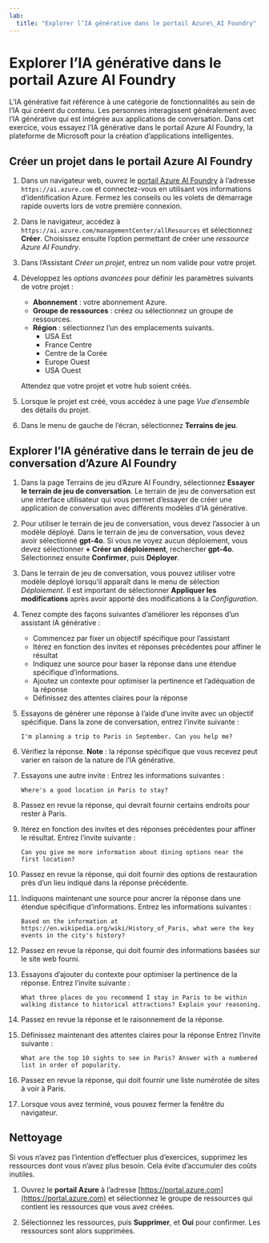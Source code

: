 ```yaml
---
lab:
  title: "Explorer l’IA générative dans le portail Azure\_AI Foundry"
---
```


# Explorer l’IA générative dans le portail Azure AI Foundry

L’IA générative fait référence à une catégorie de fonctionnalités au sein de l’IA qui créent du contenu. Les personnes interagissent généralement avec l’IA générative qui est intégrée aux applications de conversation. Dans cet exercice, vous essayez l’IA générative dans le portail Azure AI Foundry, la plateforme de Microsoft pour la création d’applications intelligentes. 

## Créer un projet dans le portail Azure AI Foundry

1. Dans un navigateur web, ouvrez le [portail Azure AI Foundry](https://ai.azure.com) à l’adresse `https://ai.azure.com` et connectez-vous en utilisant vos informations d’identification Azure. Fermez les conseils ou les volets de démarrage rapide ouverts lors de votre première connexion. 

1. Dans le navigateur, accédez à `https://ai.azure.com/managementCenter/allResources` et sélectionnez **Créer**. Choisissez ensuite l’option permettant de créer une *ressource Azure AI Foundry*.

1. Dans l’Assistant *Créer un projet*, entrez un nom valide pour votre projet.

1. Développez les *options avancées* pour définir les paramètres suivants de votre projet :
    - **Abonnement** : votre abonnement Azure.
    - **Groupe de ressources** : créez ou sélectionnez un groupe de ressources.
    - **Région** : sélectionnez l’un des emplacements suivants.
        * USA Est
        * France Centre
        * Centre de la Corée
        * Europe Ouest
        * USA Ouest

    Attendez que votre projet et votre hub soient créés.

1. Lorsque le projet est créé, vous accédez à une page *Vue d’ensemble* des détails du projet.

1. Dans le menu de gauche de l’écran, sélectionnez **Terrains de jeu**.

## Explorer l’IA générative dans le terrain de jeu de conversation d’Azure AI Foundry

1. Dans la page Terrains de jeu d’Azure AI Foundry, sélectionnez **Essayer le terrain de jeu de conversation**. Le terrain de jeu de conversation est une interface utilisateur qui vous permet d’essayer de créer une application de conversation avec différents modèles d’IA générative.  

1. Pour utiliser le terrain de jeu de conversation, vous devez l’associer à un modèle déployé. Dans le terrain de jeu de conversation, vous devez avoir sélectionné **gpt-4o**. Si vous ne voyez aucun déploiement, vous devez sélectionner **+ Créer un déploiement**, rechercher **gpt-4o**. Sélectionnez ensuite **Confirmer**, puis **Déployer**.

1. Dans le terrain de jeu de conversation, vous pouvez utiliser votre modèle déployé lorsqu’il apparaît dans le menu de sélection *Déploiement*. Il est important de sélectionner **Appliquer les modifications** après avoir apporté des modifications à la *Configuration*. 

1. Tenez compte des façons suivantes d’améliorer les réponses d’un assistant IA générative :
    - Commencez par fixer un objectif spécifique pour l’assistant
    - Itérez en fonction des invites et réponses précédentes pour affiner le résultat
    - Indiquez une source pour baser la réponse dans une étendue spécifique d’informations.
    - Ajoutez un contexte pour optimiser la pertinence et l’adéquation de la réponse
    - Définissez des attentes claires pour la réponse

1. Essayons de générer une réponse à l’aide d’une invite avec un objectif spécifique. Dans la zone de conversation, entrez l’invite suivante :

    ```prompt
    I'm planning a trip to Paris in September. Can you help me?
    ```

1. Vérifiez la réponse. **Note** : la réponse spécifique que vous recevez peut varier en raison de la nature de l’IA générative.
 
1. Essayons une autre invite : Entrez les informations suivantes :

    ```prompt
    Where's a good location in Paris to stay? 
    ```

1. Passez en revue la réponse, qui devrait fournir certains endroits pour rester à Paris.

1. Itérez en fonction des invites et des réponses précédentes pour affiner le résultat. Entrez l’invite suivante :
    
    ```prompt
    Can you give me more information about dining options near the first location?
    ``` 

1. Passez en revue la réponse, qui doit fournir des options de restauration près d’un lieu indiqué dans la réponse précédente. 

1. Indiquons maintenant une source pour ancrer la réponse dans une étendue spécifique d’informations. Entrez les informations suivantes : 
    
    ```prompt
    Based on the information at https://en.wikipedia.org/wiki/History_of_Paris, what were the key events in the city's history?
    ```

1. Passez en revue la réponse, qui doit fournir des informations basées sur le site web fourni. 

1. Essayons d’ajouter du contexte pour optimiser la pertinence de la réponse. Entrez l’invite suivante : 

    ```prompt
    What three places do you recommend I stay in Paris to be within walking distance to historical attractions? Explain your reasoning.
    ```

1. Passez en revue la réponse et le raisonnement de la réponse.  

1. Définissez maintenant des attentes claires pour la réponse Entrez l’invite suivante :
    
    ```prompt
    What are the top 10 sights to see in Paris? Answer with a numbered list in order of popularity.
    ```

1. Passez en revue la réponse, qui doit fournir une liste numérotée de sites à voir à Paris.

1. Lorsque vous avez terminé, vous pouvez fermer la fenêtre du navigateur.

## Nettoyage

Si vous n’avez pas l’intention d’effectuer plus d’exercices, supprimez les ressources dont vous n’avez plus besoin. Cela évite d’accumuler des coûts inutiles.

1. Ouvrez le **portail Azure** à l’adresse [https://portal.azure.com](https://portal.azure.com) et sélectionnez le groupe de ressources qui contient les ressources que vous avez créées.

1. Sélectionnez les ressources, puis **Supprimer**, et **Oui** pour confirmer. Les ressources sont alors supprimées.
